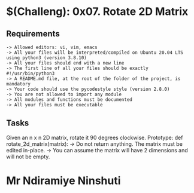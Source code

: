 # $(Challeng): 0x07. Rotate 2D Matrix
## Requirements
    -> Allowed editors: vi, vim, emacs
    -> All your files will be interpreted/compiled on Ubuntu 20.04 LTS using python3 (version 3.8.10)
    -> All your files should end with a new line
    -> The first line of all your files should be exactly #!/usr/bin/python3
    -> A README.md file, at the root of the folder of the project, is mandatory
    -> Your code should use the pycodestyle style (version 2.8.0)
    -> You are not allowed to import any module
    -> All modules and functions must be documented
    -> All your files must be executable

## Tasks

Given an n x n 2D matrix, rotate it 90 degrees clockwise. Prototype: def rotate_2d_matrix(matrix):
    -> Do not return anything. The matrix must be edited in-place.
    -> You can assume the matrix will have 2 dimensions and will not be empty.

# Mr Ndiramiye Ninshuti
